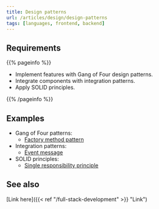 ```yaml
---
title: Design patterns
url: /articles/design/design-patterns
tags: [languages, frontend, backend]
---
```


## Requirements

{{% pageinfo %}}

* Implement features with Gang of Four design patterns.
* Integrate components with integration patterns.
* Apply SOLID principles.

{{% /pageinfo %}}

## Examples

* Gang of Four patterns:
  * [Factory method pattern](https://en.wikipedia.org/wiki/Factory_method_pattern)
* Integration patterns:
  * [Event message](https://www.enterpriseintegrationpatterns.com/patterns/messaging/EventMessage.html)
* SOLID principles:
  * [Single responsibility principle](https://en.wikipedia.org/wiki/Single_responsibility_principle)

## See also

[Link here]({{< ref "/full-stack-development" >}} "Link")
